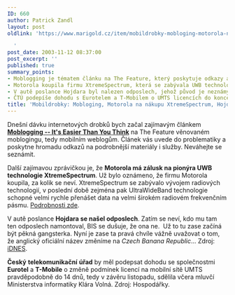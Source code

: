 ```yaml
---
ID: 660
author: Patrick Zandl
layout: post
oldlink: 'https://www.marigold.cz/item/mobildrobky-mobloging-motorola-na-nakupu-xtremespectrum-hojdaruv-odposlech

  '
post_date: 2003-11-12 08:37:00
post_excerpt: ''
published: true
summary_points:
- Moblogging je tématem článku na The Feature, který poskytuje odkazy a úvod.
- Motorola koupila firmu XtremeSpectrum, která se zabývala UWB technologiemi.
- V autě poslance Hojdara byl nalezen odposlech, jehož původ je neznámý.
- ČTÚ podepíše dohodu s Eurotelem a T-Mobilem o UMTS licencích do konce listopadu.
title: 'Mobildrobky: Mobloging, Motorola na nákupu XtremeSpectrum, Hojdarův odposlech'
---
```


<p>
Dnešní dávku internetových drobků bych začal zajímavým článkem <SPAN><STRONG><A href="http://www.thefeature.com/article?articleid=100193" target=_blank><SPAN><STRONG>Moblogging -- It's Easier Than You Think</STRONG></SPAN></A></STRONG></SPAN>&#160;na The Feature věnovaném moblogingu, tedy mobilním weblogům. Článek vás uvede do problematiky a poskytne hromadu odkazů na podrobnější materiály i služby. Neváhejte se seznámit.</p>

<p>
Další zajímavou zprávičkou je, že <STRONG>Motorola má zálusk na pionýra UWB technologie XtremeSpectrum</STRONG>. Už bylo oznámeno, že firmu Motorola koupila, za kolik se neví. XtremeSpectrum se zabývalo vývojem radiových technologií, v poslední době zejména pak UltraWideBand technologie schopné velmi rychle přenášet data na velmi širokém radiovém frekvenčním pásmu. <A href="http://www.commsdesign.com/news/market_news/OEG20031110S0006" target=_blank>Podrobnosti zde</A>. </p>

<p>
V autě poslance <STRONG>Hojdara se našel odposlech</STRONG>. Zatím se neví, kdo mu tam ten odposlech namontoval, BIS se dušuje, že ona ne. &#160;Už to tu zase začíná být pěkná gangsterka. Nyní je zase ta pravá chvíle vážně uvažovat o tom, že anglický oficiální název změníme na <EM>Czech Banana Republic</EM>... Zdroj: <A href="http://zpravy.idnes.cz/domaci.asp?r=domaci&amp;c=A031111_181035_domaci_has&amp;l=1&amp;t=A031111_181035_domaci_has&amp;r2=domaci" target=_blank>iDNES</A>.</p>

<p>
<STRONG>Český</STRONG> <B class=textt>telekomunikační</B> <B class=textt>úřad</B> by měl podepsat dohodu se společnostmi <B class=textt>Eurotel</B> a <B class=textt>T-Mobile</B> o změně podmínek licencí na mobilní sítě UMTS pravděpodobně do 14 dnů, tedy v závěru listopadu, sdělila včera mluvčí Ministerstva informatiky Klára Volná. Zdroj: Hospodářky.</p>